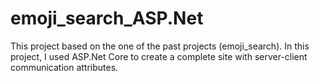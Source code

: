 # emoji_search_ASP.Net
This project based on the one of the past projects (emoji_search). In this project, I used ASP.Net Core to create a complete site with server-client communication attributes.
